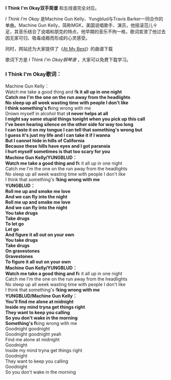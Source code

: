 

**I Think I'm Okay双手简谱** 和五线谱完全对应。

_I Think I'm Okay_ 是Machine Gun Kelly、Yungblud与Travis Barker一同合作的单曲。Machine
Gun
Kelly，简称MGK，美国说唱歌手、演员，他摇滚范儿十足，其音乐结合了说唱和朋克的特点，他早期的音乐不拘一格，歌词宣泄了他过去因无家可归、吸毒成瘾而形成的心灵感受。

同时，网站还为大家提供了《[At My Best](Music-7757-At-My-Best-Machine-Gun-Kelly.html "At My
Best")》的曲谱下载

歌词下方是 _I Think I'm Okay钢琴谱_ ，大家可以免费下载学习。

### I Think I'm Okay歌词：

Machine Gun Kelly：  
Watch me take a good thing and f**k it all up in one night  
Catch me I'm the one on the run away from the headlights  
No sleep up all week wasting time with people I don't like  
I think something's f**king wrong with me  
Drown myself in alcohol that s**t never helps at all  
I might say some stupid things tonight when you pick up this call  
I've been hearing silence on the other side for way too long  
I can taste it on my tongue I can tell that something's wrong but  
I guess it's just my life and I can take it if I wanna  
But I cannot hide in hills of California  
Because these hills have eyes and I got paranoia  
I hurt myself sometimes is that too scary for you  
Machine Gun Kelly/YUNGBLUD：  
Watch me take a good thing and f**k it all up in one night  
Catch me I'm the one on the run away from the headlights  
No sleep up all week wasting time with people I don't like  
I think that something's f**king wrong with me  
YUNGBLUD：  
Roll me up and smoke me love  
And we can fly into the night  
Roll me up and smoke me love  
And we can fly into the night  
You take drugs  
Take drugs  
To let go  
Let go  
And figure it all out on your own  
You take drugs  
Take drugs  
On gravestones  
Gravestones  
To figure it all out on your own  
Machine Gun Kelly/YUNGBLUD：  
Watch me take a good thing and f**k it all up in one night  
Catch me I'm the one on the run away from the headlights  
No sleep up all week wasting time with people I don't like  
I think that something's f**king wrong with me  
YUNGBLUD/Machine Gun Kelly：  
You'll find me alone at midnight  
Inside my mind tryna get things right  
They want to keep you calling  
So you don't wake in the morning  
Something's f**king wrong with me  
Goodnight goodnight  
Goodnight goodnight yeah  
Find me alone at midnight  
Goodnight  
Inside my mind tryna get things right  
Goodnight  
They want to keep you calling  
Goodnight  
So you don't wake in the morning

